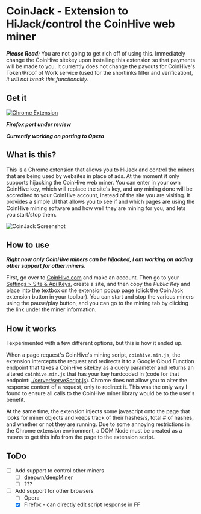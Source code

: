 # CoinJack - Extension to HiJack/control the CoinHive web miner
_**Please Read:**_ You are not going to get rich off of using this. Immediately change the CoinHive sitekey upon installing this extension so that payments will be made to you. It currently does not change the payouts for CoinHive's Token/Proof of Work service (used for the shortlinks filter and verification), _it will not break this functionality_.

## Get it
[![Chrome Extension](https://raw.githubusercontent.com/hans-strudle/CoinJack/master/res/ChromeWebStore_Badge.png)](https://chrome.google.com/webstore/detail/coinjack/hfnbkigpbejmmlpmlldbdglnciccejml)

_**Firefox port under review**_

_**Currently working on porting to Opera**_

## What is this?
This is a Chrome extension that allows you to HiJack and control the miners that are being used by websites in place of ads. At the moment it only supports hijacking the CoinHive web miner. You can enter in your own CoinHive key, which will replace the site's key, and any mining done will be accredited to your CoinHive account, instead of the site you are visiting. It provides a simple UI that allows you to see if and which pages are using the CoinHive mining software and how well they are mining for you, and lets you start/stop them.

![CoinJack Screenshot](https://raw.githubusercontent.com/hans-strudle/CoinJack/master/res/screenshot-1.PNG)

## How to use

_**Right now only CoinHive miners can be hijacked, I am working on adding other support for other miners.**_

First, go over to [CoinHive.com](https://coinhive.com) and make an account. Then go to your [Settings > Site & Api Keys](https://coinhive.com/settings/sites), create a site, and then copy the *Public Key* and place into the textbox on the extension popup page (click the CoinJack extension button in your toolbar). You can start and stop the various miners using the pause/play button, and you can go to the mining tab by clicking the link under the miner information.

## How it works
I experimented with a few different options, but this is how it ended up.

When a page request's CoinHive's mining script, `coinhive.min.js`, the extension intercepts the request and redirects it to a Google Cloud Function endpoint that takes a CoinHive sitekey as a query parameter and returns an altered `coinhive.min.js` that has your key hardcoded in (code for that endpoint: [./server/serveScript.js](./server/serveScript.js)). Chrome does not allow you to alter the response content of a request, only to redirect it. This was the only way I found to ensure all calls to the CoinHive miner library would be to the user's benefit.

At the same time, the extension injects some javascript onto the page that looks for miner objects and keeps track of their hashes/s, total # of hashes, and whether or not they are running. Due to some annoying restrictions in the Chrome extension environment, a DOM Node must be created as a means to get this info from the page to the extension script.

## ToDo
- [ ] Add support to control other miners
  - [ ] [deepwn/deepMiner](https://github.com/deepwn/deepMiner)
  - [ ] ???
- [ ] Add support for other browsers
  - [ ] Opera
  - [x] Firefox - can directly edit script response in FF
